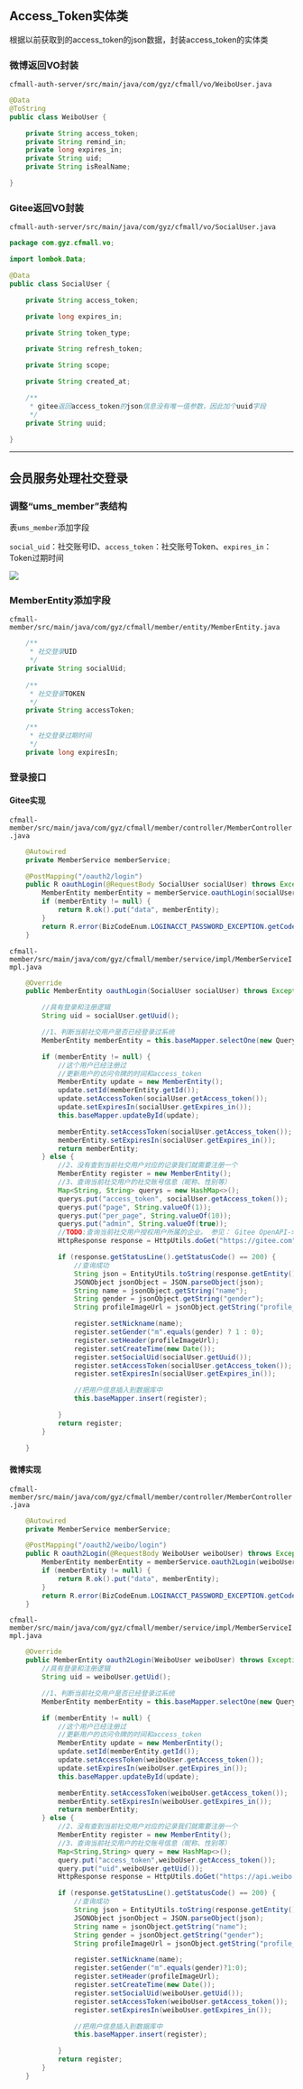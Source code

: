 ## Access_Token实体类

根据以前获取到的access_token的json数据，封装access_token的实体类

### 微博返回VO封装

`cfmall-auth-server/src/main/java/com/gyz/cfmall/vo/WeiboUser.java`

```java
@Data
@ToString
public class WeiboUser {

    private String access_token;
    private String remind_in;
    private long expires_in;
    private String uid;
    private String isRealName;

}
```

### Gitee返回VO封装

`cfmall-auth-server/src/main/java/com/gyz/cfmall/vo/SocialUser.java`

```java
package com.gyz.cfmall.vo;

import lombok.Data;

@Data
public class SocialUser {

    private String access_token;

    private long expires_in;

    private String token_type;

    private String refresh_token;

    private String scope;

    private String created_at;

    /**
     * gitee返回access_token的json信息没有唯一值参数，因此加个uuid字段
     */
    private String uuid;

}
```

---

## 会员服务处理社交登录

### 调整“ums_member”表结构

表`ums_member`添加字段

`social_uid`：社交账号ID、`access_token`：社交账号Token、`expires_in`：Token过期时间

![](https://cfmall-hello.oss-cn-beijing.aliyuncs.com/images/202304/202304101404357.png#id=K3UQK&originHeight=584&originWidth=932&originalType=binary&ratio=1&rotation=0&showTitle=false&status=done&style=none&title=#id=oOBUO&originHeight=584&originWidth=932&originalType=binary&ratio=1&rotation=0&showTitle=false&status=done&style=none&title=)

### MemberEntity添加字段

`cfmall-member/src/main/java/com/gyz/cfmall/member/entity/MemberEntity.java`

```java
	/**
	 * 社交登录UID
	 */
	private String socialUid;
 
	/**
	 * 社交登录TOKEN
	 */
	private String accessToken;
 
	/**
	 * 社交登录过期时间
	 */
	private long expiresIn;
```

### 登录接口

#### Gitee实现

`cfmall-member/src/main/java/com/gyz/cfmall/member/controller/MemberController.java`

```java
    @Autowired
    private MemberService memberService;

	@PostMapping("/oauth2/login")
    public R oauthLogin(@RequestBody SocialUser socialUser) throws Exception {
        MemberEntity memberEntity = memberService.oauthLogin(socialUser);
        if (memberEntity != null) {
            return R.ok().put("data", memberEntity);
        }
        return R.error(BizCodeEnum.LOGINACCT_PASSWORD_EXCEPTION.getCode(), BizCodeEnum.LOGINACCT_PASSWORD_EXCEPTION.getMessage());
    }
```

`cfmall-member/src/main/java/com/gyz/cfmall/member/service/impl/MemberServiceImpl.java`

```java
    @Override
    public MemberEntity oauthLogin(SocialUser socialUser) throws Exception {

        //具有登录和注册逻辑
        String uid = socialUser.getUuid();

        //1、判断当前社交用户是否已经登录过系统
        MemberEntity memberEntity = this.baseMapper.selectOne(new QueryWrapper<MemberEntity>().eq("social_uid", uid));

        if (memberEntity != null) {
            //这个用户已经注册过
            //更新用户的访问令牌的时间和access_token
            MemberEntity update = new MemberEntity();
            update.setId(memberEntity.getId());
            update.setAccessToken(socialUser.getAccess_token());
            update.setExpiresIn(socialUser.getExpires_in());
            this.baseMapper.updateById(update);

            memberEntity.setAccessToken(socialUser.getAccess_token());
            memberEntity.setExpiresIn(socialUser.getExpires_in());
            return memberEntity;
        } else {
            //2、没有查到当前社交用户对应的记录我们就需要注册一个
            MemberEntity register = new MemberEntity();
            //3、查询当前社交用户的社交账号信息（昵称、性别等）
            Map<String, String> querys = new HashMap<>();
            querys.put("access_token", socialUser.getAccess_token());
            querys.put("page", String.valueOf(1));
            querys.put("per_page", String.valueOf(10));
            querys.put("admin", String.valueOf(true));
            //TODO:查询当前社交用户授权用户所属的企业。 参见： Gitee OpenAPI->API文档->动态通知->列出用户的公开动态
            HttpResponse response = HttpUtils.doGet("https://gitee.com", "/api/v5/user/enterprises", "get", new HashMap<String, String>(), querys);

            if (response.getStatusLine().getStatusCode() == 200) {
                //查询成功
                String json = EntityUtils.toString(response.getEntity());
                JSONObject jsonObject = JSON.parseObject(json);
                String name = jsonObject.getString("name");
                String gender = jsonObject.getString("gender");
                String profileImageUrl = jsonObject.getString("profile_image_url");

                register.setNickname(name);
                register.setGender("m".equals(gender) ? 1 : 0);
                register.setHeader(profileImageUrl);
                register.setCreateTime(new Date());
                register.setSocialUid(socialUser.getUuid());
                register.setAccessToken(socialUser.getAccess_token());
                register.setExpiresIn(socialUser.getExpires_in());

                //把用户信息插入到数据库中
                this.baseMapper.insert(register);

            }
            return register;
        }

    }
```

#### 微博实现

`cfmall-member/src/main/java/com/gyz/cfmall/member/controller/MemberController.java`

```java
    @Autowired
    private MemberService memberService;

	@PostMapping("/oauth2/weibo/login")
    public R oauth2Login(@RequestBody WeiboUser weiboUser) throws Exception {
        MemberEntity memberEntity = memberService.oauth2Login(weiboUser);
        if (memberEntity != null) {
            return R.ok().put("data", memberEntity);
        }
        return R.error(BizCodeEnum.LOGINACCT_PASSWORD_EXCEPTION.getCode(), BizCodeEnum.LOGINACCT_PASSWORD_EXCEPTION.getMessage());
    }
```

`cfmall-member/src/main/java/com/gyz/cfmall/member/service/impl/MemberServiceImpl.java`

```java
    @Override
    public MemberEntity oauth2Login(WeiboUser weiboUser) throws Exception{
        //具有登录和注册逻辑
        String uid = weiboUser.getUid();

        //1、判断当前社交用户是否已经登录过系统
        MemberEntity memberEntity = this.baseMapper.selectOne(new QueryWrapper<MemberEntity>().eq("social_uid", uid));

        if (memberEntity != null) {
            //这个用户已经注册过
            //更新用户的访问令牌的时间和access_token
            MemberEntity update = new MemberEntity();
            update.setId(memberEntity.getId());
            update.setAccessToken(weiboUser.getAccess_token());
            update.setExpiresIn(weiboUser.getExpires_in());
            this.baseMapper.updateById(update);

            memberEntity.setAccessToken(weiboUser.getAccess_token());
            memberEntity.setExpiresIn(weiboUser.getExpires_in());
            return memberEntity;
        } else {
            //2、没有查到当前社交用户对应的记录我们就需要注册一个
            MemberEntity register = new MemberEntity();
            //3、查询当前社交用户的社交账号信息（昵称、性别等）
            Map<String,String> query = new HashMap<>();
            query.put("access_token",weiboUser.getAccess_token());
            query.put("uid",weiboUser.getUid());
            HttpResponse response = HttpUtils.doGet("https://api.weibo.com", "/2/users/show.json", "get", new HashMap<String, String>(), query);

            if (response.getStatusLine().getStatusCode() == 200) {
                //查询成功
                String json = EntityUtils.toString(response.getEntity());
                JSONObject jsonObject = JSON.parseObject(json);
                String name = jsonObject.getString("name");
                String gender = jsonObject.getString("gender");
                String profileImageUrl = jsonObject.getString("profile_image_url");

                register.setNickname(name);
                register.setGender("m".equals(gender)?1:0);
                register.setHeader(profileImageUrl);
                register.setCreateTime(new Date());
                register.setSocialUid(weiboUser.getUid());
                register.setAccessToken(weiboUser.getAccess_token());
                register.setExpiresIn(weiboUser.getExpires_in());

                //把用户信息插入到数据库中
                this.baseMapper.insert(register);

            }
            return register;
        }
    }
```
